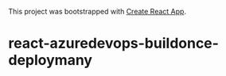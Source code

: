 This project was bootstrapped with [Create React App](https://github.com/facebook/create-react-app).

# react-azuredevops-buildonce-deploymany